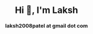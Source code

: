 

<h1 align="center">Hi 👋, I'm Laksh</h1>


<h3 align="center">laksh2008patel at gmail dot com</h1>
